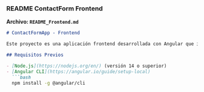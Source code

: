### README ContactForm Frontend

**Archivo: `README_Frontend.md`**

```markdown
# ContactFormApp - Frontend

Este proyecto es una aplicación frontend desarrollada con Angular que interactúa con la API de ContactAPI para enviar formularios de contacto. La aplicación permite enviar formularios con información como el correo electrónico, nombre, apellido, comentarios, y archivos adjuntos (imágenes o PDFs). También soporta múltiples idiomas.

## Requisitos Previos

- [Node.js](https://nodejs.org/en/) (versión 14 o superior)
- [Angular CLI](https://angular.io/guide/setup-local)
  ```bash
  npm install -g @angular/cli
